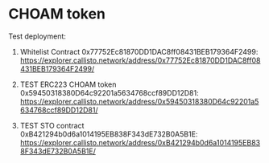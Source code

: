 # CHOAM token

Test deployment:

1. Whitelist Contract 0x77752Ec81870DD1DAC8ff08431BEB179364F2499: https://explorer.callisto.network/address/0x77752Ec81870DD1DAC8ff08431BEB179364F2499/

2. TEST ERC223 CHOAM token 0x59450318380D64c92201a5634768ccf89DD12D81: https://explorer.callisto.network/address/0x59450318380D64c92201a5634768ccf89DD12D81/

3. TEST STO contract 0xB421294b0d6a1014195EB838F343dE732B0A5B1E: https://explorer.callisto.network/address/0xB421294b0d6a1014195EB838F343dE732B0A5B1E/
